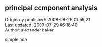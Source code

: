 ## principal component analysis  
Originally published: 2008-08-26 01:56:21  
Last updated: 2009-07-29 06:18:40  
Author: alexander baker  
  
simple pca